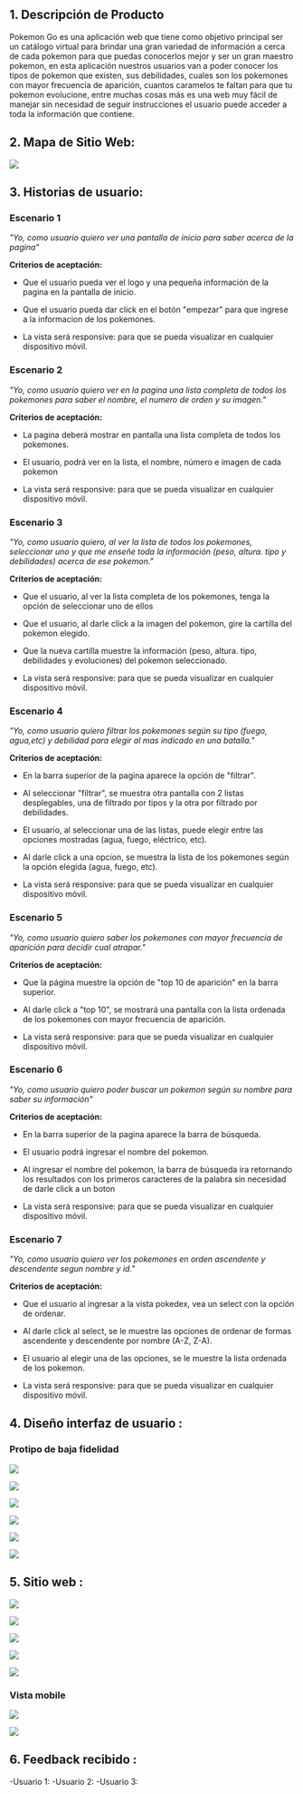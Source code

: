 ## 1. Descripción de Producto

Pokemon Go es una aplicación web que tiene como objetivo principal ser un catálogo virtual para brindar una gran variedad de información a cerca de cada pokemon para que puedas conocerlos mejor y ser un gran maestro pokemon, en esta aplicación nuestros usuarios van a poder conocer los tipos de pokemon que existen, sus debilidades, cuales son los pokemones con mayor frecuencia de aparición, cuantos caramelos te faltan para que tu pokemon evolucione, entre muchas cosas más es una web muy fácil de manejar sin necesidad de seguir instrucciones el usuario puede acceder a toda la información que contiene.

## 2. Mapa de Sitio Web:
 
  ![](https://github.com/ariadnaflores/LIM011-data-lovers/blob/prueba-ariadna/src/img/mapadesitio.png)

## 3. Historias de usuario:

### Escenario 1

_"Yo, como usuario quiero ver una pantalla de inicio para saber acerca de la pagina"_

**Criterios de aceptación:**

- Que el usuario pueda ver el logo y una pequeña información de la pagina en la pantalla de inicio.

- Que el usuario pueda dar click en el botón "empezar" para que ingrese a la informacion de los pokemones.

- La vista será responsive: para que se pueda visualizar en cualquier dispositivo móvil.

### Escenario 2

_"Yo, como usuario quiero ver en la pagina una lista completa de todos los pokemones para saber el nombre, el numero de orden y su imagen."_

**Criterios de aceptación:**

- La pagina deberá mostrar en pantalla una lista completa de todos los pokemones.

- El usuario, podrá ver en la lista, el nombre, número e imagen de cada pokemon

- La vista será responsive: para que se pueda visualizar en cualquier dispositivo móvil.

### Escenario 3

_"Yo, como usuario quiero, al ver la lista de todos los pokemones, seleccionar uno y que me enseñe toda la información (peso, altura. tipo y debilidades) acerca de ese pokemon."_

**Criterios de aceptación:**

- Que el usuario, al ver la lista completa de los pokemones, tenga la opción de seleccionar uno de ellos

- Que el usuario, al darle click a la imagen del pokemon, gire la cartilla del pokemon elegido.

- Que la nueva cartilla muestre la información (peso, altura. tipo, debilidades y evoluciones) del pokemon seleccionado.

- La vista será responsive: para que se pueda visualizar en cualquier dispositivo móvil.

### Escenario 4

_"Yo, como usuario quiero filtrar los pokemones según su tipo (fuego, agua,etc) y debilidad para elegir al mas indicado en una batalla."_

**Criterios de aceptación:**

- En la barra superior de la pagina aparece la opción de "filtrar".

- Al seleccionar "filtrar", se muestra otra pantalla con 2 listas desplegables, una de filtrado por tipos y la otra por filtrado por debilidades.

- El usuario, al seleccionar una de las listas, puede elegir entre las opciones mostradas (agua, fuego, eléctrico, etc).

- Al darle click a una opcion, se muestra la lista de los pokemones según la opción elegida (agua, fuego, etc).

- La vista será responsive: para que se pueda visualizar en cualquier dispositivo móvil.

### Escenario 5

_"Yo, como usuario quiero saber los pokemones con mayor frecuencia de aparición para decidir cual atrapar."_

**Criterios de aceptación:**

- Que la página muestre la opción de "top 10 de aparición" en la barra superior.

- Al darle click a "top 10", se mostrará una pantalla con la lista ordenada de los pokemones con mayor frecuencia de aparición.

- La vista será responsive: para que se pueda visualizar en cualquier dispositivo móvil.

### Escenario 6

_"Yo, como usuario quiero poder buscar un pokemon según su nombre para saber su información"_

**Criterios de aceptación:**

- En la barra superior de la pagina aparece la barra de búsqueda.

- El usuario podrá ingresar el nombre del pokemon.

- Al ingresar el nombre del pokemon, la barra de búsqueda ira retornando los resultados con los primeros caracteres de la palabra sin necesidad de darle click a un boton

- La vista será responsive: para que se pueda visualizar en cualquier dispositivo móvil.

### Escenario 7

_"Yo, como usuario quiero ver los pokemones en orden ascendente y descendente segun nombre y id."_

**Criterios de aceptación:**

- Que el usuario al ingresar a la vista pokedex, vea un select con la opción de ordenar.

- Al darle click al select, se le muestre las opciones de ordenar de formas ascendente y descendente por nombre (A-Z, Z-A).

- El usuario al elegir una de las opciones, se le muestre la lista ordenada de los pokemon.

- La vista será responsive: para que se pueda visualizar en cualquier dispositivo móvil.

## 4. Diseño interfaz de usuario :
   ### Protipo de baja fidelidad 

 ![](https://github.com/ariadnaflores/LIM011-data-lovers/blob/prueba-ariadna/src/img/prototipobajafidelidad1.1.jpeg)

 ![](https://github.com/ariadnaflores/LIM011-data-lovers/blob/prueba-ariadna/src/img/prototipobajafidelidad2.jpeg)

 ![](https://github.com/ariadnaflores/LIM011-data-lovers/blob/prueba-ariadna/src/img/prototipobajafidelidad3.jpeg)

 ![](https://github.com/ariadnaflores/LIM011-data-lovers/blob/prueba-ariadna/src/img/prototipobajafidelidad4.jpeg)

 ![](https://github.com/ariadnaflores/LIM011-data-lovers/blob/prueba-ariadna/src/img/prototipobajafidelidad5.jpeg)

 ![](https://github.com/ariadnaflores/LIM011-data-lovers/blob/prueba-ariadna/src/img/prototipobajafidelidad6.jpeg)

## 5. Sitio web :
 ![](https://github.com/ariadnaflores/LIM011-data-lovers/blob/prueba-ariadna/src/img/primera_pantalla.png)

 ![](https://github.com/ariadnaflores/LIM011-data-lovers/blob/prueba-ariadna/src/img/pokedex.png)

 ![](https://github.com/ariadnaflores/LIM011-data-lovers/blob/prueba-ariadna/src/img/top10%20menu.png)

 ![](https://github.com/ariadnaflores/LIM011-data-lovers/blob/prueba-ariadna/src/img/filtrar.png)

 ![](https://github.com/ariadnaflores/LIM011-data-lovers/blob/prueba-ariadna/src/img/vistaevolucionmenu.png)

 ### Vista mobile

 ![](https://github.com/ariadnaflores/LIM011-data-lovers/blob/prueba-ariadna/src/img/mobileuno.png)

 ![](https://github.com/ariadnaflores/LIM011-data-lovers/blob/prueba-ariadna/src/img/mobiledos.png)

## 6. Feedback recibido :
-Usuario 1: 
-Usuario 2:
-Usuario 3: